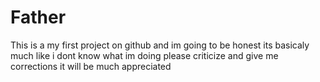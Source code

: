 # Father
This is a my first project on github and im going to be honest its basicaly much like i dont know what im doing 
please criticize and give me corrections 
it will be much appreciated
